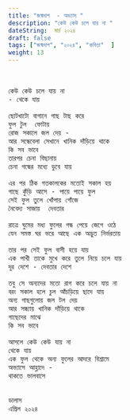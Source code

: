 ```yaml
---
title: "জন্মদাগ  - অভ্যাস "
description: "কেউ কেউ চলে যায় না "
dateString:  মার্চ ২০২৪ 
draft: false
tags: ["জন্মদাগ", "২০২৪", "কবিতা"  ]
weight: 13
---
```



<pre>


কেউ কেউ চলে যায় না 
- থেকে যায়

ছোটখাটো বাগানে গাছ টাছ করে 
ফুল টুল  ফোটায় 
রোজ সকালে জল দেয় - 
আর সন্ধেবেলা সেখানে খানিক দাঁড়িয়ে থাকে 
কি সব ভাবে 
তারপর চেনা বিছানায় 
চেনা গন্ধের মধ্যে ডুবে যায় 

এর পর ঠিক গতকালকের মতোই সকাল হয় 
গাছে কুঁড়ি আসে - পায়ে পায়ে ফুল 
সেই ফুল তুলে খোঁপায় গোঁজে 
নৈবেদ্য সাজায়  দেবতার 

রাত্রে ঘুমের মধ্য ফুলের গন্ধ পেয়ে জেগে ওঠে
যেন সমস্ত ঘর ভরে আছে এক অদ্ভুত নির্ভরতায় 

তার পর সেই ফুল বাসী হয়ে যায় 
এক পাখী তাকে মুখে করে তুলে নিয়ে চলে যায় 
দূর দেশে - দেবতার দেশে 

তবু সে অন্যদের মতো রাগ করে চলে যায় না 
বরং সকাল হলে চুল আঁচড়িয়ে ছাদে যায় 
অন্য গাছগুলোয় জল টল দেয় 
আর সন্ধ্যায় খানিক দাঁড়িয়ে থাকে 
গাছেদের মাঝে 
কি সব ভাবে 

আসলে কেউ কেউ যায় না 
থেকে যায় 
এক ফুল থেকে অন্য ফুলের আদরে বিশ্রামে 
অভ্যাসে আহ্লাদে - 
থাকতে ভালবাসে  


ডালাস 
এপ্রিল ২০২৪ 

<pre>
